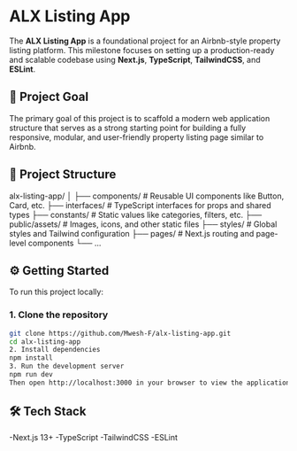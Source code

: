 # ALX Listing App

The **ALX Listing App** is a foundational project for an Airbnb-style property listing platform. This milestone focuses on setting up a production-ready and scalable codebase using **Next.js**, **TypeScript**, **TailwindCSS**, and **ESLint**.

## 🚀 Project Goal

The primary goal of this project is to scaffold a modern web application structure that serves as a strong starting point for building a fully responsive, modular, and user-friendly property listing page similar to Airbnb.

## 📁 Project Structure

alx-listing-app/
│
├── components/ # Reusable UI components like Button, Card, etc.
├── interfaces/ # TypeScript interfaces for props and shared types
├── constants/ # Static values like categories, filters, etc.
├── public/assets/ # Images, icons, and other static files
├── styles/ # Global styles and Tailwind configuration
├── pages/ # Next.js routing and page-level components
└── ...


## ⚙️ Getting Started

To run this project locally:

### 1. Clone the repository

```bash
git clone https://github.com/Mwesh-F/alx-listing-app.git
cd alx-listing-app
2. Install dependencies
npm install
3. Run the development server
npm run dev
Then open http://localhost:3000 in your browser to view the application.
```

## 🛠️ Tech Stack
-Next.js 13+
-TypeScript
-TailwindCSS
-ESLint
